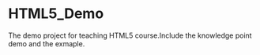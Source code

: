 # HTML5_Demo
The demo project for teaching HTML5 course.Include the knowledge point demo and the exmaple.

